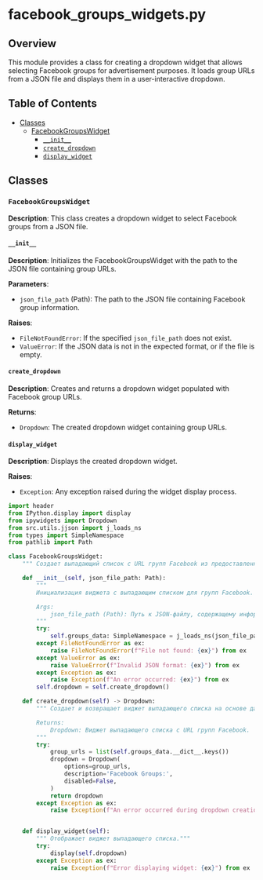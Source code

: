 # facebook_groups_widgets.py

## Overview

This module provides a class for creating a dropdown widget that allows selecting Facebook groups for advertisement purposes.  It loads group URLs from a JSON file and displays them in a user-interactive dropdown.

## Table of Contents

* [Classes](#classes)
    * [FacebookGroupsWidget](#facebookgroupswidget)
        * [`__init__`](#init)
        * [`create_dropdown`](#createdropdown)
        * [`display_widget`](#displaywidget)

## Classes

### `FacebookGroupsWidget`

**Description**: This class creates a dropdown widget to select Facebook groups from a JSON file.

#### `__init__`

**Description**: Initializes the FacebookGroupsWidget with the path to the JSON file containing group URLs.

**Parameters**:

* `json_file_path` (Path): The path to the JSON file containing Facebook group information.


**Raises**:

* `FileNotFoundError`: If the specified `json_file_path` does not exist.
* `ValueError`: If the JSON data is not in the expected format, or if the file is empty.


#### `create_dropdown`

**Description**: Creates and returns a dropdown widget populated with Facebook group URLs.

**Returns**:

* `Dropdown`: The created dropdown widget containing group URLs.


#### `display_widget`

**Description**: Displays the created dropdown widget.

**Raises**:

* `Exception`: Any exception raised during the widget display process.


```python
import header
from IPython.display import display
from ipywidgets import Dropdown
from src.utils.jjson import j_loads_ns
from types import SimpleNamespace
from pathlib import Path

class FacebookGroupsWidget:
    """ Создает выпадающий список с URL групп Facebook из предоставленного JSON."""

    def __init__(self, json_file_path: Path):
        """
        Инициализация виджета с выпадающим списком для групп Facebook.

        Args:
            json_file_path (Path): Путь к JSON-файлу, содержащему информацию о группах Facebook.
        """
        try:
            self.groups_data: SimpleNamespace = j_loads_ns(json_file_path)
        except FileNotFoundError as ex:
            raise FileNotFoundError(f"File not found: {ex}") from ex
        except ValueError as ex:
            raise ValueError(f"Invalid JSON format: {ex}") from ex
        except Exception as ex:
            raise Exception(f"An error occurred: {ex}") from ex
        self.dropdown = self.create_dropdown()

    def create_dropdown(self) -> Dropdown:
        """ Создает и возвращает виджет выпадающего списка на основе данных групп.

        Returns:
            Dropdown: Виджет выпадающего списка с URL групп Facebook.
        """
        try:
            group_urls = list(self.groups_data.__dict__.keys())
            dropdown = Dropdown(
                options=group_urls,
                description='Facebook Groups:',
                disabled=False,
            )
            return dropdown
        except Exception as ex:
            raise Exception(f"An error occurred during dropdown creation: {ex}") from ex


    def display_widget(self):
        """ Отображает виджет выпадающего списка."""
        try:
            display(self.dropdown)
        except Exception as ex:
            raise Exception(f"Error displaying widget: {ex}") from ex
```